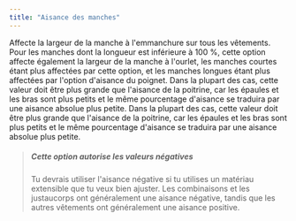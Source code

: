 ```yaml
---
title: "Aisance des manches"
---
```


Affecte la largeur de la manche à l'emmanchure sur tous les vêtements. Pour les manches dont la longueur est inférieure à 100 %, cette option affecte également la largeur de la manche à l'ourlet, les manches courtes étant plus affectées par cette option, et les manches longues étant plus affectées par l'option d'aisance du poignet. Dans la plupart des cas, cette valeur doit être plus grande que l'aisance de la poitrine, car les épaules et les bras sont plus petits et le même pourcentage d'aisance se traduira par une aisance absolue plus petite. Dans la plupart des cas, cette valeur doit être plus grande que l'aisance de la poitrine, car les épaules et les bras sont plus petits et le même pourcentage d'aisance se traduira par une aisance absolue plus petite.

> ##### Cette option autorise les valeurs négatives
> 
> Tu devrais utiliser l'aisance négative si tu utilises un matériau extensible que tu veux bien ajuster. Les combinaisons et les justaucorps ont généralement une aisance négative, tandis que les autres vêtements ont généralement une aisance positive.
